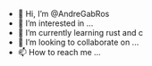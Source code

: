 - 👋 Hi, I’m @AndreGabRos
- 👀 I’m interested in ...
- 🌱 I’m currently learning rust and c
- 💞️ I’m looking to collaborate on ...
- 📫 How to reach me ...

<!---
AndreGabRos/AndreGabRos is a ✨ special ✨ repository because its `README.md` (this file) appears on your GitHub profile.
You can click the Preview link to take a look at your changes.
--->
